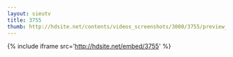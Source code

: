 ```yaml
---
layout: sieutv
title: 3755
thumb: http://hdsite.net/contents/videos_screenshots/3000/3755/preview_360p.mp4.jpg
---
```

{% include iframe src='http://hdsite.net/embed/3755' %}
 
